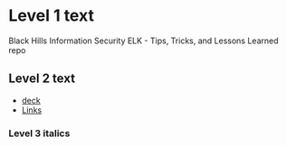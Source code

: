 # Level 1 text
Black Hills Information Security ELK - Tips, Tricks, and Lessons Learned repo

## Level 2 text
- [deck](https://github.com/macatak/presentations/blob/master/bhis_hc/bhis_final4.pdf)
- [Links](https://github.com/macatak/presentations/blob/master/bhis_hc/links.txt)

### Level 3 italics
